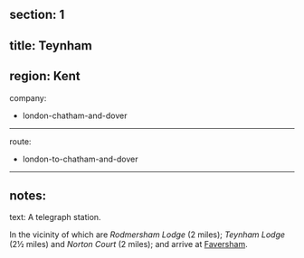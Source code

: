 section: 1
----
title: Teynham
----
region: Kent
----
company:
- london-chatham-and-dover
----
route:
- london-to-chatham-and-dover
----
notes:
----
text: A telegraph station.

In the vicinity of which are *Rodmersham Lodge* (2 miles); *Teynham Lodge* (2½ miles) and *Norton Court* (2 miles); and arrive at [Faversham](/stations/faversham).
